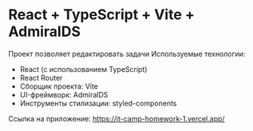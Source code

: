 # React + TypeScript + Vite + AdmiralDS
Проект позволяет редактировать задачи
Используемые технологии:
  * React (с использованием TypeScript)
  * React Router
  * Сборщик проекта: Vite
  * UI-фреймворк: AdmiralDS
  * Инструменты стилизации: styled-components

Ссылка на приложение: https://it-camp-homework-1.vercel.app/
